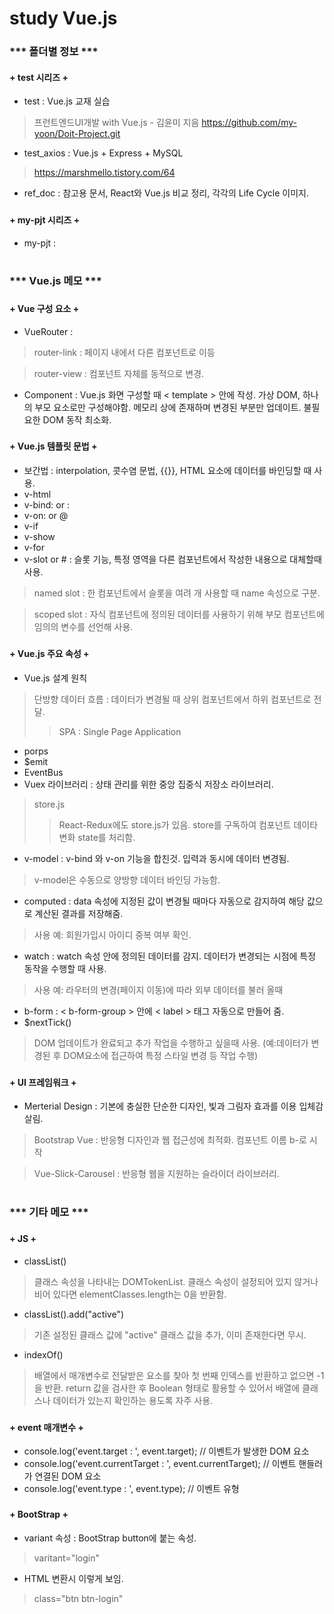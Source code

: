 # study Vue.js
###
### *** 폴더별 정보 ***
####
#### + test 시리즈 +
+ test : Vue.js 교재 실습
> 프런트엔드UI개발 with Vue.js - 김윤미 지음
> https://github.com/my-yoon/Doit-Project.git
+ test_axios : Vue.js + Express + MySQL 
> https://marshmello.tistory.com/64 
+ ref_doc : 참고용 문서, React와 Vue.js 비교 정리, 각각의 Life Cycle 이미지.
###
#### + my-pjt 시리즈  + 
+ my-pjt : 
#
#
#
### *** Vue.js 메모 *** 
###
#### + Vue 구성 요소 +
+ VueRouter :
> router-link : 페이지 내에서 다른 컴포넌트로 이등

> router-view : 컴포넌트 자체를 동적으로 변경.
+ Component : Vue.js 화면 구성할 때 < template > 안에 작성. 가상 DOM, 하나의 부모 요소로만 구성해야함. 메모리 상에 존재하며 변경된 부분만 업데이트. 불필요한 DOM 동작 최소화.
###
#### + Vue.js 템플릿 문법 +
+ 보간법 : interpolation, 콧수염 문법, {{}}, HTML 요소에 데이터를 바인딩할 때 사용.
+ v-html
+ v-bind: or :
+ v-on: or @
+ v-if
+ v-show
+ v-for
+  v-slot or # : 슬롯 기능, 특정 영역을 다른 컴포넌트에서 작성한 내용으로 대체할때 사용.
> named slot : 한 컴포넌트에서 슬롯을 여려 개 사용할 때 name 속성으로 구분.

> scoped slot : 자식 컴포넌트에 정의된 데이터를 사용하기 위해 부모 컴포넌트에 임의의 변수를 선언해 사용.

###
#### + Vue.js 주요 속성 +
+ Vue.js 설계 원칙 
> 단방향 데이터 흐름 : 데이터가 변경될 때 상위 컴포넌트에서 하위 컴포넌트로 전달. 
>> SPA : Single Page Application 
+ porps 
+ $emit 
+ EventBus 
+ Vuex 라이브러리 : 상태 관리를 위한 중앙 집중식 저장소 라이브러리. 
> store.js
>> React-Redux에도 store.js가 있음. store를 구독하여 컴포넌트 데이타 변화 state를 처리함. 
+ v-model : v-bind 와 v-on 기능을 합친것. 입력과 동시에 데이터 변경됨.
> v-model은 수동으로 양방향 데이터 바인딩 가능함. 
+ computed : data 속성에 지정된 값이 변경될 때마다 자동으로 감지하여 해당 값으로 계산된 결과를 저장해줌. 
> 사용 예: 회원가입시 아이디 중복 여부 확인.
+ watch : watch 속성 안에 정의된 데이터를 감지. 데이터가 변경되는 시점에 특정 동작을 수행할 때 사용.
> 사용 예: 라우터의 변경(페이지 이동)에 따라 외부 데이터를 불러 올때
+ b-form : < b-form-group > 안에 < label > 태그 자동으로 만들어 줌. 
+ $nextTick()
> DOM 업데이트가 완료되고 추가 작업을 수행하고 싶을때 사용. (예:데이터가 변경된 후 DOM요소에 접근하여 특정 스타일 변경 등 작업 수행)

###
#### + UI 프레임워크 +
+ Merterial Design : 기본에 충실한 단순한 디자인, 빛과 그림자 효과를 이용 입체감 살림.
> Bootstrap Vue : 반응형 디자인과 웹 접근성에 최적화. 컴포넌트 이름 b-로 시작 

> Vue-Slick-Carousel : 반응형 웹을 지원하는 슬라이더 라이브러리.
#
#
#
### *** 기타 메모 *** 
###
#### + JS +
+ classList() 
> 클래스 속성을 나타내는 DOMTokenList. 클래스 속성이 설정되어 있지 않거나 비어 있다면 elementClasses.length는 0을 반환함. 
+ classList().add("active")
> 기존 설정된 클래스 값에 "active" 클래스 값을 추가, 이미 존재한다면 무시.
+ indexOf()
> 배열에서 매개변수로 전달받은 요소를 찾아 첫 번째 인덱스를 반환하고 없으면 -1을 반환.
return 값을 검사한 후 Boolean 형태로 활용할 수 있어서 배열에 클래스나 데이터가 있는지 확인하는 용도록 자주 사용.

###
#### + event 매개변수 + 
+ console.log('event.target : ', event.target); // 이벤트가 발생한 DOM 요소
+ console.log('event.currentTarget : ', event.currentTarget); // 이벤트 핸들러가 연결된 DOM 요소
+ console.log('event.type : ', event.type); // 이벤트 유형
###
#### + BootStrap +
+ variant 속성 : BootStrap button에 붙는 속성.
> varitant="login" 
+ HTML 변환시 이렇게 보임.
> class="btn btn-login" 
        